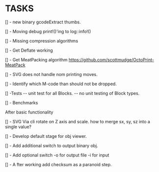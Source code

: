 # TASKS

[] - new binary gcodeExtract thumbs.

[] - Moving debug print!()'ing to log::info!()

[] - Missing compression algorithms

[] - Get Deflate working

[] - Get MeatPacking algorithm
    <https://github.com/scottmudge/OctoPrint-MeatPack>

[] - SVG does not handle nom printing moves.

[] - Identify which M-code than should not be dropped.

[] -Tests
     -- unit test for all Blocks.
     -- no unit testing of Block types.

[] - Benchmarks

After basic functionality

[] - SVG Via cli rotate on Z axis and scale.
     how to merge sx, sy, sz into a single value?

[] - Develop default stage for obj viewer.

[] - Add additional switch to output binary obj.

[] - Add optional switch -o for output file -i for input

[] - A fter working add checksum as a paranoid step.
